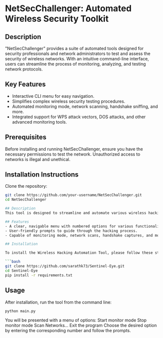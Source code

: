 # NetSecChallenger: Automated Wireless Security Toolkit

## Description
"NetSecChallenger" provides a suite of automated tools designed for security professionals and network administrators to test and assess the security of wireless networks. With an intuitive command-line interface, users can streamline the process of monitoring, analyzing, and testing network protocols.

## Key Features
- Interactive CLI menu for easy navigation.
- Simplifies complex wireless security testing procedures.
- Automated monitoring mode, network scanning, handshake sniffing, and more.
- Integrated support for WPS attack vectors, DOS attacks, and other advanced monitoring tools.

## Prerequisites
Before installing and running NetSecChallenger, ensure you have the necessary permissions to test the network. Unauthorized access to networks is illegal and unethical.

## Installation Instructions

Clone the repository:

```bash
git clone https://github.com/your-username/NetSecChallenger.git
cd NetSecChallenger

## Description
This tool is designed to streamline and automate various wireless hacking tasks through a clear and user-friendly command-line interface.

## Features
- A clear, navigable menu with numbered options for various functionalities.
- User-friendly prompts to guide through the hacking process.
- Capable of monitoring mode, network scans, handshake captures, and more.

## Installation

To install the Wireless Hacking Automation Tool, please follow these steps:

```bash
git clone https://github.com/sarathk73/Sentinel-Eye.git
cd Sentinel-Eye
pip install -r requirements.txt
```

## Usage

After installation, run the tool from the command line:

```bash
python main.py
```

You will be presented with a menu of options:
Start monitor mode
Stop monitor mode
Scan Networks...
Exit the program
Choose the desired option by entering the corresponding number and follow the prompts.
